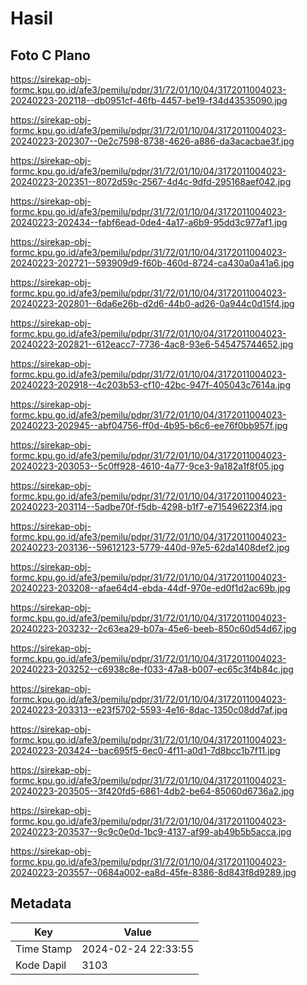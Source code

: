 # Hasil

## Foto C Plano

https://sirekap-obj-formc.kpu.go.id/afe3/pemilu/pdpr/31/72/01/10/04/3172011004023-20240223-202118--db0951cf-46fb-4457-be19-f34d43535090.jpg

https://sirekap-obj-formc.kpu.go.id/afe3/pemilu/pdpr/31/72/01/10/04/3172011004023-20240223-202307--0e2c7598-8738-4626-a886-da3acacbae3f.jpg

https://sirekap-obj-formc.kpu.go.id/afe3/pemilu/pdpr/31/72/01/10/04/3172011004023-20240223-202351--8072d59c-2567-4d4c-9dfd-295168aef042.jpg

https://sirekap-obj-formc.kpu.go.id/afe3/pemilu/pdpr/31/72/01/10/04/3172011004023-20240223-202434--fabf6ead-0de4-4a17-a6b9-95dd3c977af1.jpg

https://sirekap-obj-formc.kpu.go.id/afe3/pemilu/pdpr/31/72/01/10/04/3172011004023-20240223-202721--593909d9-f60b-460d-8724-ca430a0a41a6.jpg

https://sirekap-obj-formc.kpu.go.id/afe3/pemilu/pdpr/31/72/01/10/04/3172011004023-20240223-202801--6da6e26b-d2d6-44b0-ad26-0a944c0d15f4.jpg

https://sirekap-obj-formc.kpu.go.id/afe3/pemilu/pdpr/31/72/01/10/04/3172011004023-20240223-202821--612eacc7-7736-4ac8-93e6-545475744652.jpg

https://sirekap-obj-formc.kpu.go.id/afe3/pemilu/pdpr/31/72/01/10/04/3172011004023-20240223-202918--4c203b53-cf10-42bc-947f-405043c7614a.jpg

https://sirekap-obj-formc.kpu.go.id/afe3/pemilu/pdpr/31/72/01/10/04/3172011004023-20240223-202945--abf04756-ff0d-4b95-b6c6-ee76f0bb957f.jpg

https://sirekap-obj-formc.kpu.go.id/afe3/pemilu/pdpr/31/72/01/10/04/3172011004023-20240223-203053--5c0ff928-4610-4a77-9ce3-9a182a1f8f05.jpg

https://sirekap-obj-formc.kpu.go.id/afe3/pemilu/pdpr/31/72/01/10/04/3172011004023-20240223-203114--5adbe70f-f5db-4298-b1f7-e715496223f4.jpg

https://sirekap-obj-formc.kpu.go.id/afe3/pemilu/pdpr/31/72/01/10/04/3172011004023-20240223-203136--59612123-5779-440d-97e5-62da1408def2.jpg

https://sirekap-obj-formc.kpu.go.id/afe3/pemilu/pdpr/31/72/01/10/04/3172011004023-20240223-203208--afae64d4-ebda-44df-970e-ed0f1d2ac69b.jpg

https://sirekap-obj-formc.kpu.go.id/afe3/pemilu/pdpr/31/72/01/10/04/3172011004023-20240223-203232--2c63ea29-b07a-45e6-beeb-850c60d54d67.jpg

https://sirekap-obj-formc.kpu.go.id/afe3/pemilu/pdpr/31/72/01/10/04/3172011004023-20240223-203252--c6938c8e-f033-47a8-b007-ec65c3f4b84c.jpg

https://sirekap-obj-formc.kpu.go.id/afe3/pemilu/pdpr/31/72/01/10/04/3172011004023-20240223-203313--e23f5702-5593-4e16-8dac-1350c08dd7af.jpg

https://sirekap-obj-formc.kpu.go.id/afe3/pemilu/pdpr/31/72/01/10/04/3172011004023-20240223-203424--bac695f5-6ec0-4f11-a0d1-7d8bcc1b7f11.jpg

https://sirekap-obj-formc.kpu.go.id/afe3/pemilu/pdpr/31/72/01/10/04/3172011004023-20240223-203505--3f420fd5-6861-4db2-be64-85060d6736a2.jpg

https://sirekap-obj-formc.kpu.go.id/afe3/pemilu/pdpr/31/72/01/10/04/3172011004023-20240223-203537--9c9c0e0d-1bc9-4137-af99-ab49b5b5acca.jpg

https://sirekap-obj-formc.kpu.go.id/afe3/pemilu/pdpr/31/72/01/10/04/3172011004023-20240223-203557--0684a002-ea8d-45fe-8386-8d843f8d9289.jpg


## Metadata

| Key        | Value               |
| ---------- | ------------------- |
| Time Stamp | 2024-02-24 22:33:55 |
| Kode Dapil | 3103                |



